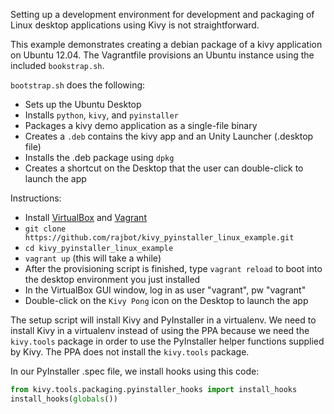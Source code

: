 Setting up a development environment for development and packaging of Linux desktop
applications using Kivy is not straightforward.

This example demonstrates creating a debian package of a kivy application on Ubuntu 12.04.
The Vagrantfile provisions an Ubuntu instance using the included `bookstrap.sh`.

`bootstrap.sh` does the following:
- Sets up the Ubuntu Desktop
- Installs `python`, `kivy`, and `pyinstaller`
- Packages a kivy demo application as a single-file binary
- Creates a `.deb` contains the kivy app and an Unity Launcher (.desktop file)
- Installs the .deb package using `dpkg`
- Creates a shortcut on the Desktop that the user can double-click to launch the app


Instructions:

- Install [VirtualBox](https://www.virtualbox.org/) and [Vagrant](http://www.vagrantup.com)
- `git clone https://github.com/rajbot/kivy_pyinstaller_linux_example.git`
- `cd kivy_pyinstaller_linux_example`
- `vagrant up` (this will take a while)
- After the provisioning script is finished, type `vagrant reload` to boot into the desktop environment you just installed
- In the VirtualBox GUI window, log in as user "vagrant", pw "vagrant"
- Double-click on the `Kivy Pong` icon on the Desktop to launch the app


The setup script will install Kivy and PyInstaller in a virtualenv. We need to install
Kivy in a virtualenv instead of using the PPA because we need the `kivy.tools`
package in order to use the PyInstaller helper functions supplied by Kivy. The PPA does
not install the `kivy.tools` package.

In our PyInstaller .spec file, we install hooks using this code:
```python
from kivy.tools.packaging.pyinstaller_hooks import install_hooks
install_hooks(globals())
```

